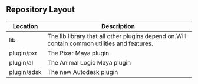 ## Repository Layout

| Location      | Description                                                                                     |
| ------------- | ---------------                                                                                 |
| lib           | The lib library that all other plugins depend on.Will contain common utilities and features.    |
| plugin/pxr    | The Pixar Maya plugin                                                                           |
| plugin/al     | The Animal Logic Maya plugin                                                                    |
| plugin/adsk   | The new Autodesk plugin                                                                         |
